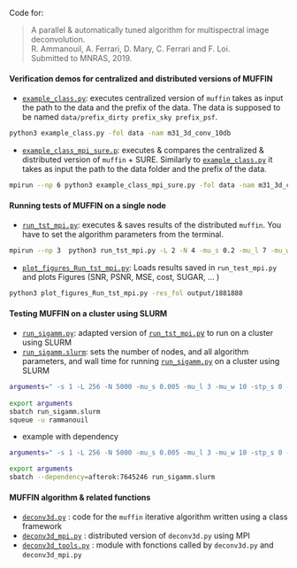 Code for:
>A parallel \& automatically tuned algorithm for multispectral image deconvolution. <br />
>R. Ammanouil, A. Ferrari, D. Mary, C. Ferrari and F. Loi. <br />
>Submitted to MNRAS, 2019.<br />

#### Verification demos for centralized and distributed versions of MUFFIN

- [`example_class.py`](muffin/example_class.py): executes centralized version of  `muffin` takes as input the path to the data and the prefix of the data. The data is supposed to be named `data/prefix_dirty prefix_sky prefix_psf`. 
``` bash
python3 example_class.py -fol data -nam m31_3d_conv_10db
```

- [`example_class_mpi_sure.p`](muffin/example_class_mpi_sure.py): executes & compares the centralized & distributed version of `muffin` + SURE. Similarly to [`example_class.py`](muffin/example_class.py) it takes as input the path to the data folder and the prefix of the data.
```bash
mpirun --np 6 python3 example_class_mpi_sure.py -fol data -nam m31_3d_conv_10db
```

#### Running tests of MUFFIN on a single node 

- [`run_tst_mpi.py`](muffin/run_tst_mpi.py): executes & saves results of the distributed `muffin`. You have to set the algorithm parameters from the terminal. 
``` bash
mpirun --np 3  python3 run_tst_mpi.py -L 2 -N 4 -mu_s 0.2 -mu_l 7 -mu_w 10 -stp_s 0.3 -stp_l 10000 -data m31_3d_conv_10db -fol data -pxl_w 1 -bnd_w 1
```
- [`plot_figures_Run_tst_mpi.py`](muffin/plot_figures_Run_tst_mpi.py): Loads results saved in `run_test_mpi.py` and plots  Figures (SNR, PSNR, MSE, cost, SUGAR, ... )
```bash
python3 plot_figures_Run_tst_mpi.py -res_fol output/1881888
```

#### Testing MUFFIN on a cluster using SLURM  

- [`run_sigamm.py`](muffin/run_sigamm.py): adapted version of [`run_tst_mpi.p`y](muffin/run_tst_mpi.py) to run on a cluster using SLURM
- [`run_sigamm.slurm`](muffin/run_sigamm.slurm): sets the number of nodes, and all algorithm parameters, and wall time for running [`run_sigamm.py`](muffin/run_sigamm.py) on a cluster using SLURM 
```bash
arguments=" -s 1 -L 256 -N 5000 -mu_s 0.005 -mu_l 3 -mu_w 10 -stp_s 0 -stp_l 0 -pxl_w 1 -bnd_w 1 -data M31_skyline220db -fol data/data_david -sav 1 -init 0 -fol_init output_sigamm/7844989"; 
 
export arguments
sbatch run_sigamm.slurm
squeue -u rammanouil
```
- example with dependency 
```bash
arguments=" -s 1 -L 256 -N 5000 -mu_s 0.005 -mu_l 3 -mu_w 10 -stp_s 0 -stp_l 0 -pxl_w 1 -bnd_w 1 -data M31_skyline220db -fol data/data_david -sav 1 -init 1 -fol_init output_sigamm/7844989"; 

export arguments
sbatch --dependency=afterok:7645246 run_sigamm.slurm
```
#### MUFFIN algorithm & related functions 

- [`deconv3d.py`](muffin/deconv3d.py)  : code for the `muffin` iterative algorithm written using a class framework
- [`deconv3d_mpi.py`](muffin/deconv3d_mpi.py)  : distributed version of `deconv3d.py` using MPI
- [`deconv3d_tools.py`](muffin/deconv3d_tools.py)  : module with fonctions called by `deconv3d.py` and `deconv3d_mpi.py`
